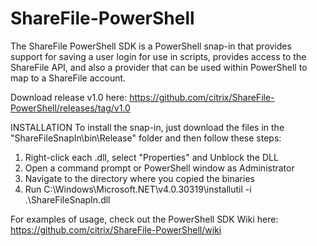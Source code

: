 ShareFile-PowerShell
====================
The ShareFile PowerShell SDK is a PowerShell snap-in that provides support for saving a user login for use in scripts, provides access to the ShareFile API, and also a provider that can be used within PowerShell to map to a ShareFile account.

Download release v1.0 here: https://github.com/citrix/ShareFile-PowerShell/releases/tag/v1.0

INSTALLATION
To install the snap-in, just download the files in the "ShareFileSnapIn\bin\Release" folder and then follow these steps:
1. Right-click each .dll, select "Properties" and Unblock the DLL
2. Open a command prompt or PowerShell window as Administrator
3. Navigate to the directory where you copied the binaries
4. Run C:\Windows\Microsoft.NET\v4.0.30319\installutil -i .\ShareFileSnapIn.dll


For examples of usage, check out the PowerShell SDK Wiki here:
https://github.com/citrix/ShareFile-PowerShell/wiki
